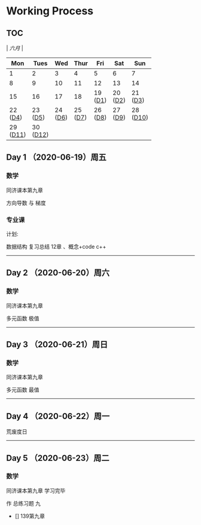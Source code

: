 # Working Process

## TOC 

| *六月*                |

| Mon                  | Tues                 | Wed                  | Thur                 | Fri                  | Sat                  | Sun                  |
|----------------------|----------------------|----------------------|----------------------|----------------------|----------------------|----------------------|
| 1  | 2 | 3 | 4 | 5 | 6 | 7 |
| 8 | 9 | 10 | 11 | 12 | 13 | 14 |
| 15 | 16 | 17 | 18 | 19 <br> ([D1](#1)) | 20 <br> ([D2](#2)) | 21 <br> ([D3](#3)) |
| 22 <br> ([D4](#4)) | 23 <br> ([D5](#5)) | 24 <br> ([D6](#6)) | 25 <br> ([D7](#7)) | 26 <br> ([D8](#8)) | 27 <br> ([D9](#9)) | 28 <br> ([D10](#10)) |
| 29 <br> ([D11](#11)) | 30 <br> ([D12](#12)) |                      |                      |                      |                      |                      |


<span id="1"></span>
## Day 1 （2020-06-19）周五

### 数学 

同济课本第九章

方向导数 与 梯度 

### 专业课

计划:

数据结构 复习总结 12章 、概念+code c++ 

--------------------------
<span id="2"></span>
## Day 2 （2020-06-20）周六

###  数学 

同济课本第九章

多元函数 极值

---------------------------
<span id="3"></span>
## Day 3 （2020-06-21）周日

### 数学 

同济课本第九章

多元函数 最值

---------------------------
<span id="4"></span>
## Day 4 （2020-06-22）周一

荒废度日

---------------------------
<span id="3"></span>
## Day 5 （2020-06-23）周二

### 数学 

同济课本第九章 学习完毕

作 总练习题 九 

- [] 139第九章